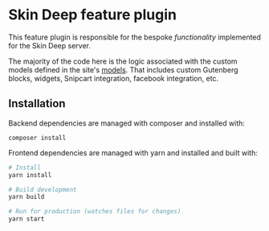 # Skin Deep feature plugin

This feature plugin is responsible for the bespoke _functionality_ implemented for the Skin Deep server.

The majority of the code here is the logic associated with the custom models defined in the site's [models](../../../models).
That includes custom Gutenberg blocks, widgets, Snipcart integration, facebook integration, etc.

## Installation

Backend dependencies are managed with composer and installed with:

```
composer install
```

Frontend dependencies are managed with yarn and installed and built with:
```bash
# Install
yarn install

# Build development
yarn build

# Run for production (watches files for changes)
yarn start
```
